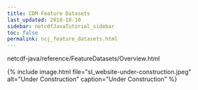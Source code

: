 ```yaml
---
title: CDM Feature Datasets
last_updated: 2018-10-10
sidebar: netcdfJavaTutorial_sidebar
toc: false
permalink: ncj_feature_datasets.html
---
```


netcdf-java/reference/FeatureDatasets/Overview.html

{% include image.html file="sl_website-under-construction.jpeg" alt="Under Construction" caption="Under Construction" %}